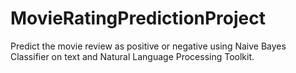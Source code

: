 # MovieRatingPredictionProject
Predict the movie review as positive or negative using Naive Bayes Classifier on text and Natural Language Processing Toolkit.
